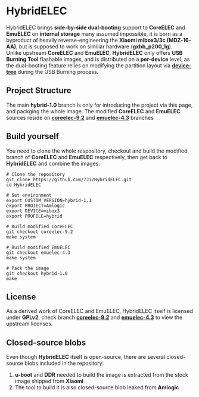 # HybridELEC
HybridELEC brings **side-by-side dual-booting** support to **CoreELEC** and **EmuELEC** on **internal storage** many assumed impossible, it is born as a byproduct of heavily reverse-engineering the **Xiaomi mibox3/3c (MDZ-16-AA)**, but is supposed to work on similiar hardware (**gxbb_p200_1g**).   
Unlike upstream **CoreELEC** and **EmuELEC**, **HybridELEC** only offers **USB Burning Tool** flashable images, and is distributed on a **per-device** level, as the dual-booting feature relies on modifying the partition layout via [**device-tree**](https://github.com/7Ji/HybridELEC/blob/25cf23d6e737d6a85f01da149851b4e4a0efbf84/projects/Amlogic/packages/device-tree-mibox3/hybrid.dts) during the USB Burning process.   


## Project Structure
The main **hybrid-1.0** branch is only for introducing the project via this page, and packging the whole image. The modified **CoreELEC** and **EmuELEC** sources reside on [**coreelec-9.2**][coreelec-9.2] and [**emuelec-4.3**][emuelec-4.3] branches

## Build yourself
You need to clone the whole respository, checkout and build the modified branch of **CoreELEC** and **EmuELEC** respectively, then get back to **HybridELEC** and combine the images:
````
# Clone the repository
git clone https://github.com/7Ji/HybridELEC.git
cd HybridELEC

# Set environment
export CUSTOM_VERSION=hybrid-1.1
export PROJECT=Amlogic
export DEVICE=mibox3
export PROFILE=hybrid

# Build modified CoreELEC
git checkout coreelec-9.2
make system

# Build modified EmuELEC
git checkout emuelec-4.3
make system

# Pack the image
git checkout hybrid-1.0
make
````

## License
As a derived work of CoreELEC and EmuELEC, HybridELEC itself is licensed under **GPLv2**, check branch [**coreelec-9.2**][coreelec-9.2] and [**emuelec-4.3**][emuelec-4.3] to view the upstream licenses.  

## Closed-source blobs
Even though **HybridELEC** itself is open-source, there are several closed-source blobs included in the repository:  
1. **u-boot** and **DDR** needed to build the image is extracted from the stock image shipped from **Xiaomi**
2. The tool to build it is also closed-source blob leaked from **Amlogic**


[coreelec-9.2]: https://github.com/7Ji/HybridELEC/tree/coreelec-9.2
[emuelec-4.3]: https://github.com/7Ji/HybridELEC/tree/emuelec-4.3

